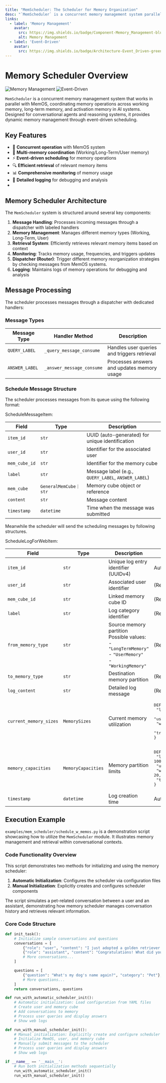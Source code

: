 ```yaml
---
title: "MemScheduler: The Scheduler for Memory Organization"
desc: "`MemScheduler` is a concurrent memory management system parallel running with the MemOS system, which coordinates memory operations between working memory, long-term memory, and activation memory in AI systems. It handles memory retrieval, updates, and compaction through event-driven scheduling. <br/> This system is particularly suited for conversational agents and reasoning systems requiring dynamic memory management."
links:
  - label: 'Memory Management'
    avatar:
      src: https://img.shields.io/badge/Component-Memory_Management-blue
      alt: Memory Management
  - label: 'Event-Driven'
    avatar:
      src: https://img.shields.io/badge/Architecture-Event_Driven-green
---
```

# Memory Scheduler Overview

![Memory Management](https://img.shields.io/badge/Component-Memory_Management-blue)
![Event-Driven](https://img.shields.io/badge/Architecture-Event_Driven-green)

`MemScheduler` is a concurrent memory management system that works in parallel with MemOS, coordinating memory operations across working memory, long-term memory, and activation memory in AI systems. Designed for conversational agents and reasoning systems, it provides dynamic memory management through event-driven scheduling.

## Key Features

- 🚀 **Concurrent operation** with MemOS system
- 🧠 **Multi-memory coordination** (Working/Long-Term/User memory)
- ⚡ **Event-driven scheduling** for memory operations
- 🔍 **Efficient retrieval** of relevant memory items
- 📊 **Comprehensive monitoring** of memory usage
- 📝 **Detailed logging** for debugging and analysis
- 
## Memory Scheduler Architecture

The `MemScheduler` system is structured around several key components:

1. **Message Handling**: Processes incoming messages through a dispatcher with labeled handlers
2. **Memory Management**: Manages different memory types (Working, Long-Term, User)
3. **Retrieval System**: Efficiently retrieves relevant memory items based on context
4. **Monitoring**: Tracks memory usage, frequencies, and triggers updates
5. **Dispatcher (Router)**: Trigger different memory reorganization strategies by checking messages from MemOS systems.
6. **Logging**: Maintains logs of memory operations for debugging and analysis

## Message Processing

The scheduler processes messages through a dispatcher with dedicated handlers:

### Message Types

| Message Type | Handler Method                  | Description                                |
|--------------|---------------------------------|--------------------------------------------|
| `QUERY_LABEL` | `_query_message_consume`       | Handles user queries and triggers retrieval |
| `ANSWER_LABEL`| `_answer_message_consume`      | Processes answers and updates memory usage |

### Schedule Message Structure 

The scheduler processes messages from its queue using the following format:

ScheduleMessageItem:

| Field         | Type                 | Description                                   |
|---------------|----------------------|-----------------------------------------------|
| `item_id`     | `str`                | UUID (auto-generated) for unique identification |
| `user_id`     | `str`                | Identifier for the associated user            |
| `mem_cube_id` | `str`                | Identifier for the memory cube                |
| `label`       | `str`                | Message label (e.g., `QUERY_LABEL`, `ANSWER_LABEL`) |
| `mem_cube`    | `GeneralMemCube｜str` | Memory cube object or reference               |
| `content`     | `str`                | Message content                               |
| `timestamp`   | `datetime`           | Time when the message was submitted           |


Meanwhile the scheduler will send the scheduling messages by following structures.

ScheduleLogForWebItem:

| Field                  | Type               | Description                                                                 | Default Value                          |
|------------------------|--------------------|-----------------------------------------------------------------------------|----------------------------------------|
| `item_id`              | `str`              | Unique log entry identifier (UUIDv4)                                        | Auto-generated (`uuid4()`)             |
| `user_id`              | `str`              | Associated user identifier                                                  | (Required)                             |
| `mem_cube_id`          | `str`              | Linked memory cube ID                                                       | (Required)                             |
| `label`                | `str`              | Log category identifier                                                     | (Required)                             |
| `from_memory_type`     | `str`              | Source memory partition<br>Possible values:<br>- `"LongTermMemory"`<br>- `"UserMemory"`<br>- `"WorkingMemory"` | (Required)                             |
| `to_memory_type`       | `str`              | Destination memory partition                                                | (Required)                             |
| `log_content`          | `str`              | Detailed log message                                                        | (Required)                             |
| `current_memory_sizes` | `MemorySizes`      | Current memory utilization                                                  | <pre>DEFAULT_MEMORY_SIZES = {<br>  "long_term_memory_size": -1,<br>  "user_memory_size": -1,<br>  "working_memory_size": -1,<br>  "transformed_act_memory_size": -1<br>}</pre> |
| `memory_capacities`    | `MemoryCapacities` | Memory partition limits                                                     | <pre>DEFAULT_MEMORY_CAPACITIES = {<br>  "long_term_memory_capacity": 10000,<br>  "user_memory_capacity": 10000,<br>  "working_memory_capacity": 20,<br>  "transformed_act_memory_capacity": -1<br>}</pre> |
| `timestamp`            | `datetime`         | Log creation time                                                           | Auto-set (`datetime.now`)              |

##  Execution Example

`examples/mem_scheduler/schedule_w_memos.py` is a demonstration script showcasing how to utilize the `MemScheduler` module. It illustrates memory management and retrieval within conversational contexts.

### Code Functionality Overview

This script demonstrates two methods for initializing and using the memory scheduler:

1. **Automatic Initialization**: Configures the scheduler via configuration files
2. **Manual Initialization**: Explicitly creates and configures scheduler components

The script simulates a pet-related conversation between a user and an assistant, demonstrating how memory scheduler manages conversation history and retrieves relevant information.

### Core Code Structure

```python
def init_task():
    # Initialize sample conversations and questions
    conversations = [
        {"role": "user", "content": "I just adopted a golden retriever puppy yesterday."},
        {"role": "assistant", "content": "Congratulations! What did you name your new puppy?"},
        # More conversations...
    ]

    questions = [
        {"question": "What's my dog's name again?", "category": "Pet"},
        # More questions...
    ]
    return conversations, questions

def run_with_automatic_scheduler_init():
    # Automatic initialization: Load configuration from YAML files
    # Create user and memory cube
    # Add conversations to memory
    # Process user queries and display answers
    # Show web logs

def run_with_manual_scheduler_init():
    # Manual initialization: Explicitly create and configure scheduler components
    # Initialize MemOS, user, and memory cube
    # Manually submit messages to the scheduler
    # Process user queries and display answers
    # Show web logs

if __name__ == '__main__':
    # Run both initialization methods sequentially
    run_with_automatic_scheduler_init()
    run_with_manual_scheduler_init()
```
